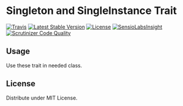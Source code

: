 # Singleton and SingleInstance Trait


[![Travis](https://travis-ci.org/fwolf/singleton.php.svg?branch=master)](https://travis-ci.org/fwolf/singleton.php)
[![Latest Stable Version](https://poser.pugx.org/fwolf/singleton/v/stable.svg)](https://packagist.org/packages/fwolf/singleton)
[![License](https://poser.pugx.org/fwolf/singleton/license.svg)](https://packagist.org/packages/fwolf/singleton)
[![SensioLabsInsight](https://insight.sensiolabs.com/projects/e7f973a3-a72b-446b-8b77-17a747572d73/mini.png)](https://insight.sensiolabs.com/projects/e7f973a3-a72b-446b-8b77-17a747572d73)
[![Scrutinizer Code Quality](https://scrutinizer-ci.com/g/fwolf/singleton.php/badges/quality-score.png?b=master)](https://scrutinizer-ci.com/g/fwolf/singleton.php/?branch=master)

## Usage

Use these trait in needed class.


## License

Distribute under MIT License.
